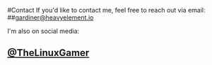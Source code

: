 #Contact
If you'd like to contact me, feel free to reach out via email:
##gardiner@heavyelement.io

I'm also on social media:
<h2><a href="http://twitter.com/TheLinuxGamer">@TheLinuxGamer</a></h2>